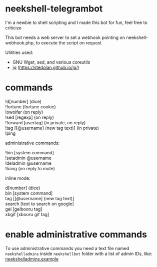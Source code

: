 # neekshell-telegrambot
I'm a newbie to shell scripting and I made this bot for fun, feel free to criticize

This bot needs a web server to set a webhook pointing on neekshell-webhook.php, to execute the script on request

Utilities used:
  - GNU Wget, sed, and various coreutils
  - jq (https://stedolan.github.io/jq/)

# commands

!d[number] (dice)<br />
!fortune (fortune cookie)<br />
!owoifer (on reply)<br />
!sed [regexp] (on reply)<br />
!forward [usertag] (in private, on reply)<br />
!tag [[@username] (new tag text)] (in private)<br />
!ping

administrative commands:

!bin [system command]<br />
!setadmin @username<br />
!deladmin @username<br />
!bang (on reply to mute)

inline mode:

d[number] (dice)<br />
bin [system command]<br />
tag [[@username] (new tag text)]<br />
search [text to search on google]<br />
gel [gelbooru tag]<br />
xbgif [xbooru gif tag]

# enable administrative commands
To use administrative commands you need a text file named `neekshelladmins` inside `neekshellbot` folder with a list of admin IDs, like: [neekshelladmins.example](https://github.com/neektwothousand/neekshell-telegrambot/blob/master/neekshellbot/neekshelladmins.example)

